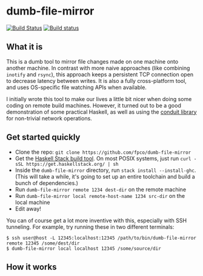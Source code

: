 # dumb-file-mirror

[![Build Status](https://travis-ci.org/fpco/dumb-file-mirror.svg?branch=master)](https://travis-ci.org/fpco/dumb-file-mirror)
[![Build status](https://ci.appveyor.com/api/projects/status/19mblbxaig48i26p/branch/master?svg=true)](https://ci.appveyor.com/project/snoyberg/dumb-file-mirror/branch/master)

## What it is

This is a dumb tool to mirror file changes made on one machine onto
another machine. In contrast with more naive approaches (like
combining `inotify` and `rsync`), this approach keeps a persistent TCP
connection open to decrease latency between writes. It is also a fully
cross-platform tool, and uses OS-specific file watching APIs when
available.

I initially wrote this tool to make our lives a little bit nicer when
doing some coding on remote build machines. However, it turned out to
be a good demonstration of some practical Haskell, as well as using
the [conduit library](https://github.com/snoyberg/conduit#readme) for
non-trivial network operations.

## Get started quickly

* Clone the repo: `git clone https://github.com/fpco/dumb-file-mirror`
* Get the
  [Haskell Stack build tool](https://haskell-lang.org/get-started). On
  most POSIX systems, just run `curl -sSL
  https://get.haskellstack.org/ | sh`
* Inside the `dumb-file-mirror` directory, run `stack install
  --install-ghc`. (This will take a while, it's going to set up an
  entire toolchain and build a bunch of dependencies.)
* Run `dumb-file-mirror remote 1234 dest-dir` on the remote machine
* Run `dumb-file-mirror local remote-host-name 1234 src-dir` on the local machine
* Edit away!

You can of course get a lot more inventive with this, especially with
SSH tunneling. For example, try running these in two different
terminals:

```shell
$ ssh user@host -L 12345:localhost:12345 /path/to/bin/dumb-file-mirror remote 12345 /some/dest/dir
$ dumb-file-mirror local localhost 12345 /some/source/dir
```

## How it works
